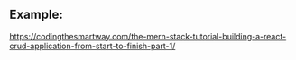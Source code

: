 Example:
--------
https://codingthesmartway.com/the-mern-stack-tutorial-building-a-react-crud-application-from-start-to-finish-part-1/
